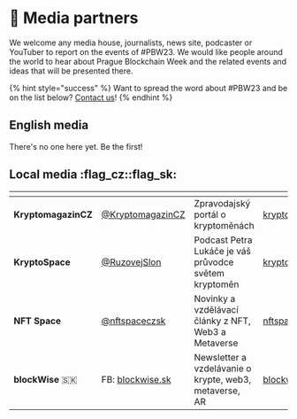 # 📢 Media partners

We welcome any media house, journalists, news site, podcaster or YouTuber to report on the events of #PBW23. We would like people around the world to hear about Prague Blockchain Week and the related events and ideas that will be presented there.

{% hint style="success" %}
Want to spread the word about #PBW23 and be on the list below? [Contact us](contact-us.md)!
{% endhint %}

## English media

There's no one here yet. Be the first!

## Local media :flag\_cz::flag\_sk:

<table data-view="cards"><thead><tr><th></th><th></th><th></th><th data-hidden data-card-cover data-type="files"></th><th data-hidden data-card-target data-type="content-ref"></th></tr></thead><tbody><tr><td><strong>KryptomagazinCZ</strong></td><td><a href="https://twitter.com/KryptomagazinCZ">@KryptomagazinCZ</a></td><td>Zpravodajský portál o kryptoměnách</td><td><a href=".gitbook/assets/kryptomagazin.jpg">kryptomagazin.jpg</a></td><td><a href="http://kryptomagazin.cz/">http://kryptomagazin.cz/</a></td></tr><tr><td><strong>KryptoSpace</strong></td><td><a href="https://twitter.com/RuzovejSlon">@RuzovejSlon</a></td><td>Podcast Petra Lukáče je váš průvodce světem kryptoměn</td><td><a href=".gitbook/assets/kryptospacecz.jpeg">kryptospacecz.jpeg</a></td><td><a href="https://www.kryptospace.cz/">https://www.kryptospace.cz/</a></td></tr><tr><td><strong>NFT Space</strong></td><td><a href="https://twitter.com/nftspaceczsk">@nftspaceczsk</a></td><td>Novinky a vzdělávací články z NFT, Web3 a Metaverse</td><td><a href=".gitbook/assets/nftspace-czsk.jpeg">nftspace-czsk.jpeg</a></td><td><a href="https://nftspace.cz/">https://nftspace.cz/</a></td></tr><tr><td><strong>blockWise</strong> <span data-gb-custom-inline data-tag="emoji" data-code="1f1f8-1f1f0">🇸🇰</span><strong></strong></td><td>FB: <a href="https://www.facebook.com/blockwise.sk/">blockwise.sk</a></td><td>Newsletter a vzdelávanie o krypte, web3, metaverse, AR</td><td><a href=".gitbook/assets/blockwise.png">blockwise.png</a></td><td><a href="https://www.blockwise.sk/">https://www.blockwise.sk/</a></td></tr></tbody></table>

